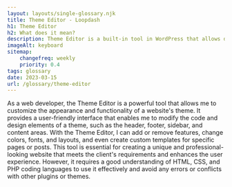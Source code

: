 ```yaml
--- 
layout: layouts/single-glossary.njk
title: Theme Editor - Loopdash
h1: Theme Editor
h2: What does it mean?
description: Theme Editor is a built-in tool in WordPress that allows developers to modify the code and design of their website's theme directly from the WordPress dashboard.
imageAlt: keyboard
sitemap:
	changefreq: weekly
	priority: 0.4
tags: glossary
date: 2023-03-15
url: /glossary/theme-editor
---
```


As a web developer, the Theme Editor is a powerful tool that allows me to customize the appearance and functionality of a website's theme. It provides a user-friendly interface that enables me to modify the code and design elements of a theme, such as the header, footer, sidebar, and content areas. With the Theme Editor, I can add or remove features, change colors, fonts, and layouts, and even create custom templates for specific pages or posts. This tool is essential for creating a unique and professional-looking website that meets the client's requirements and enhances the user experience. However, it requires a good understanding of HTML, CSS, and PHP coding languages to use it effectively and avoid any errors or conflicts with other plugins or themes.
